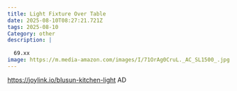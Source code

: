 ```yaml
---
title: Light Fixture Over Table
date: 2025-08-10T08:27:21.721Z
tags: 2025-08-10
Category: other
description: |
  
  69.xx 
image: https://m.media-amazon.com/images/I/71OrAg0CruL._AC_SL1500_.jpg
---
```

https://joylink.io/blusun-kitchen-light
AD